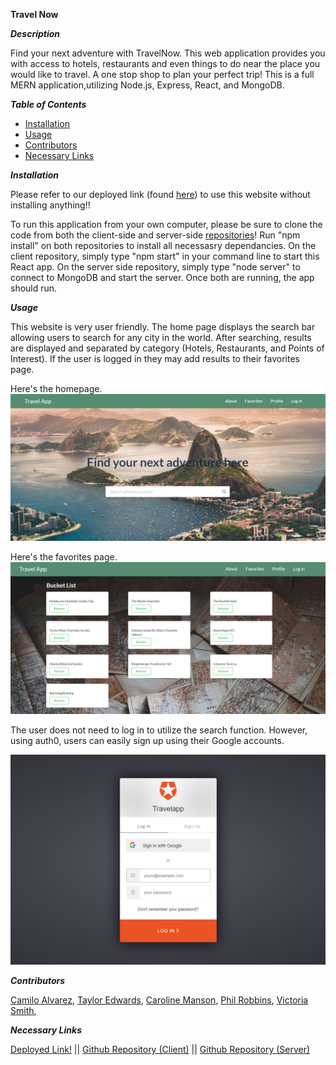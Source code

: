 **Travel Now**

**_Description_**

Find your next adventure with TravelNow. This web application provides you with access to hotels, restaurants and even things to do near the place you would like to travel. A one stop shop to plan your perfect trip!
This is a full MERN application,utilizing Node.js, Express, React, and MongoDB.

**_Table of Contents_**

- [Installation](#Installation)
- [Usage](#Usage)
- [Contributors](#Guidelines)
- [Necessary Links](#More)

<a name="Installation">**_Installation_**</a>

Please refer to our deployed link (found [here](#more)) to use this website without installing anything!!

To run this application from your own computer, please be sure to clone the code from both the client-side and server-side [repositories](#more)! Run "npm install" on both repositories to install all necessasry dependancies. On the client repository, simply type "npm start" in your command line to start this React app. On the server side repository, simply type "node server" to connect to MongoDB and start the server. Once both are running, the app should run.

<a name="Usage">**_Usage_**</a>

This website is very user friendly. The home page displays the search bar allowing users to search for any city in the world. After searching, results are displayed and separated by category (Hotels, Restaurants, and Points of Interest). If the user is logged in they may add results to their favorites page.

Here's the homepage.
![Image of home](/assets/home.png)

Here's the favorites page.
![Image of favorites](/assets/favpg.png)

The user does not need to log in to utilize the search function. However, using auth0, users can easily sign up using their Google accounts.

![Image of login](/assets/login.png)

<a name="Guidelines">**_Contributors_**</a>

[Camilo Alvarez](https://github.com/Melo718),
[Taylor Edwards](www.github.com/tedwar52),
[Caroline Manson](https://github.com/carolinem15),
[Phil Robbins](https://github.com/plrobbins),
[Victoria Smith](https://github.com/Vsmith408),

<a name="More">**_Necessary Links_**</a>

[Deployed Link!](https://projecttravelnow.netlify.app/) ||
[Github Repository (Client)](https://github.com/Vsmith408/Project3-client) ||
[Github Repository (Server)](https://github.com/carolinem15/project3)
